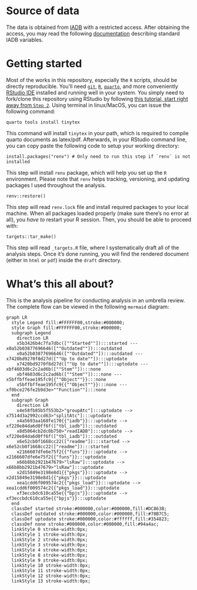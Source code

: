 
# Source of data

The data is obtained from [IADB](https://iadb.nl/) with a restricted
access. After obtaining the access, you may read the following
[documentation](https://apodat.iadb.nl/voorbeelden/iadb_vars.html)
describing standard IADB variables.

# Getting started

Most of the works in this repository, especially the `R` scripts, should
be directly reproducible. You’ll need
[`git`](https://git-scm.com/downloads),
[`R`](https://www.r-project.org/),
[`quarto`](https://quarto.org/docs/download/), and more conveniently
[RStudio IDE](https://posit.co/downloads/) installed and running well in
your system. You simply need to fork/clone this repository using RStudio
by following [this tutorial, start right away from
`Step 2`](https://book.cds101.com/using-rstudio-server-to-clone-a-github-repo-as-a-new-project.html#step---2).
Using terminal in linux/MacOS, you can issue the following command:

    quarto tools install tinytex

This command will install `tinytex` in your path, which is required to
compile quarto documents as latex/pdf. Afterwards, in your RStudio
command line, you can copy paste the following code to setup your
working directory:

    install.packages("renv") # Only need to run this step if `renv` is not installed

This step will install `renv` package, which will help you set up the
`R` environment. Please note that `renv` helps tracking, versioning, and
updating packages I used throughout the analysis.

    renv::restore()

This step will read `renv.lock` file and install required packages to
your local machine. When all packages loaded properly (make sure there’s
no error at all), you *have to* restart your R session. Then, you should
be able to proceed with:

    targets::tar_make()

This step will read `_targets.R` file, where I systematically draft all
of the analysis steps. Once it’s done running, you will find the
rendered document (either in `html` or `pdf`) inside the `draft`
directory.

# What’s this all about?

This is the analysis pipeline for conducting analysis in an umbrella
review. The complete flow can be viewed in the following `mermaid`
diagram:

``` mermaid
graph LR
  style Legend fill:#FFFFFF00,stroke:#000000;
  style Graph fill:#FFFFFF00,stroke:#000000;
  subgraph Legend
    direction LR
    x5b3426b4c7fa7dbc([""Started""]):::started --- x0a52b03877696646([""Outdated""]):::outdated
    x0a52b03877696646([""Outdated""]):::outdated --- x7420bd9270f8d27d([""Up to date""]):::uptodate
    x7420bd9270f8d27d([""Up to date""]):::uptodate --- xbf4603d6c2c2ad6b([""Stem""]):::none
    xbf4603d6c2c2ad6b([""Stem""]):::none --- x5bffbffeae195fc9{{""Object""}}:::none
    x5bffbffeae195fc9{{""Object""}}:::none --- xf0bce276fe2b9d3e>""Function""]:::none
  end
  subgraph Graph
    direction LR
    x4e58fb85b5f553b2>"groupAtc"]:::uptodate --> x7514d3a2992ccd63>"splitAtc"]:::uptodate
    x4a5693aa168fe170{{"iadb"}}:::uptodate --> xf220e84da6d0ff6f(["tbl_iadb"]):::outdated
    x8d5064cb2dc0b750>"readIADB"]:::uptodate --> xf220e84da6d0ff6f(["tbl_iadb"]):::outdated
    x6e52cb0f1668cc22(["readme"]):::started --> x6e52cb0f1668cc22(["readme"]):::started
    x2166607dfe6e75f2{{"funs"}}:::uptodate --> x2166607dfe6e75f2{{"funs"}}:::uptodate
    x66b8bb2921b47679>"lsRaw"]:::uptodate --> x66b8bb2921b47679>"lsRaw"]:::uptodate
    x2d15849e3198e8d1{{"pkgs"}}:::uptodate --> x2d15849e3198e8d1{{"pkgs"}}:::uptodate
    xea1cdd6f009574c2{{"pkgs_load"}}:::uptodate --> xea1cdd6f009574c2{{"pkgs_load"}}:::uptodate
    xf3eccbdc610ca55e{{"bpjs"}}:::uptodate --> xf3eccbdc610ca55e{{"bpjs"}}:::uptodate
  end
  classDef started stroke:#000000,color:#000000,fill:#DC863B;
  classDef outdated stroke:#000000,color:#000000,fill:#78B7C5;
  classDef uptodate stroke:#000000,color:#ffffff,fill:#354823;
  classDef none stroke:#000000,color:#000000,fill:#94a4ac;
  linkStyle 0 stroke-width:0px;
  linkStyle 1 stroke-width:0px;
  linkStyle 2 stroke-width:0px;
  linkStyle 3 stroke-width:0px;
  linkStyle 4 stroke-width:0px;
  linkStyle 8 stroke-width:0px;
  linkStyle 9 stroke-width:0px;
  linkStyle 10 stroke-width:0px;
  linkStyle 11 stroke-width:0px;
  linkStyle 12 stroke-width:0px;
  linkStyle 13 stroke-width:0px;
```

